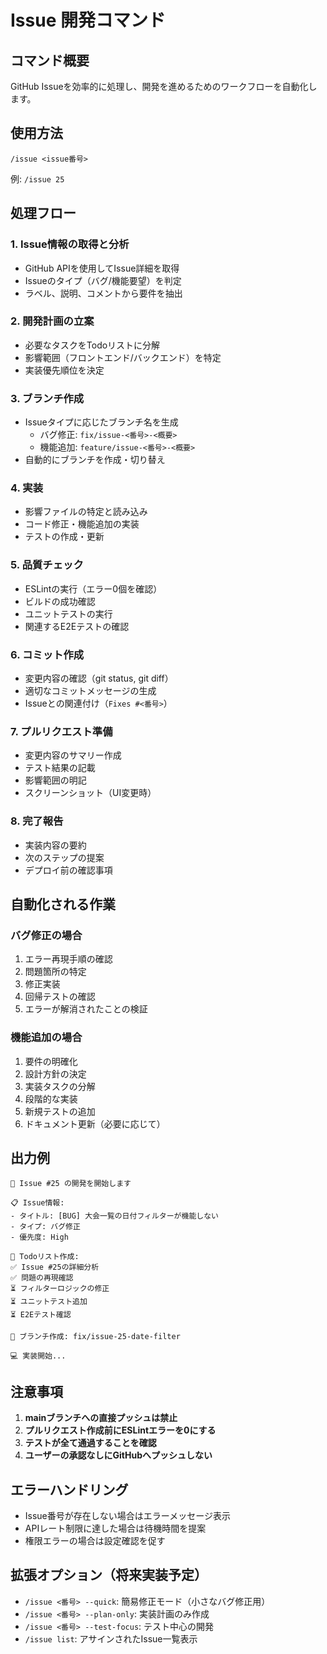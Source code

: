 # Issue 開発コマンド

## コマンド概要
GitHub Issueを効率的に処理し、開発を進めるためのワークフローを自動化します。

## 使用方法
```
/issue <issue番号>
```

例: `/issue 25`

## 処理フロー

### 1. Issue情報の取得と分析
- GitHub APIを使用してIssue詳細を取得
- Issueのタイプ（バグ/機能要望）を判定
- ラベル、説明、コメントから要件を抽出

### 2. 開発計画の立案
- 必要なタスクをTodoリストに分解
- 影響範囲（フロントエンド/バックエンド）を特定
- 実装優先順位を決定

### 3. ブランチ作成
- Issueタイプに応じたブランチ名を生成
  - バグ修正: `fix/issue-<番号>-<概要>`
  - 機能追加: `feature/issue-<番号>-<概要>`
- 自動的にブランチを作成・切り替え

### 4. 実装
- 影響ファイルの特定と読み込み
- コード修正・機能追加の実装
- テストの作成・更新

### 5. 品質チェック
- ESLintの実行（エラー0個を確認）
- ビルドの成功確認
- ユニットテストの実行
- 関連するE2Eテストの確認

### 6. コミット作成
- 変更内容の確認（git status, git diff）
- 適切なコミットメッセージの生成
- Issueとの関連付け（`Fixes #<番号>`）

### 7. プルリクエスト準備
- 変更内容のサマリー作成
- テスト結果の記載
- 影響範囲の明記
- スクリーンショット（UI変更時）

### 8. 完了報告
- 実装内容の要約
- 次のステップの提案
- デプロイ前の確認事項

## 自動化される作業

### バグ修正の場合
1. エラー再現手順の確認
2. 問題箇所の特定
3. 修正実装
4. 回帰テストの確認
5. エラーが解消されたことの検証

### 機能追加の場合
1. 要件の明確化
2. 設計方針の決定
3. 実装タスクの分解
4. 段階的な実装
5. 新規テストの追加
6. ドキュメント更新（必要に応じて）

## 出力例

```
🎯 Issue #25 の開発を開始します

📋 Issue情報:
- タイトル: [BUG] 大会一覧の日付フィルターが機能しない
- タイプ: バグ修正
- 優先度: High

📝 Todoリスト作成:
✅ Issue #25の詳細分析
✅ 問題の再現確認
⏳ フィルターロジックの修正
⏳ ユニットテスト追加
⏳ E2Eテスト確認

🌿 ブランチ作成: fix/issue-25-date-filter

💻 実装開始...
```

## 注意事項

1. **mainブランチへの直接プッシュは禁止**
2. **プルリクエスト作成前にESLintエラーを0にする**
3. **テストが全て通過することを確認**
4. **ユーザーの承認なしにGitHubへプッシュしない**

## エラーハンドリング

- Issue番号が存在しない場合はエラーメッセージ表示
- APIレート制限に達した場合は待機時間を提案
- 権限エラーの場合は設定確認を促す

## 拡張オプション（将来実装予定）

- `/issue <番号> --quick`: 簡易修正モード（小さなバグ修正用）
- `/issue <番号> --plan-only`: 実装計画のみ作成
- `/issue <番号> --test-focus`: テスト中心の開発
- `/issue list`: アサインされたIssue一覧表示